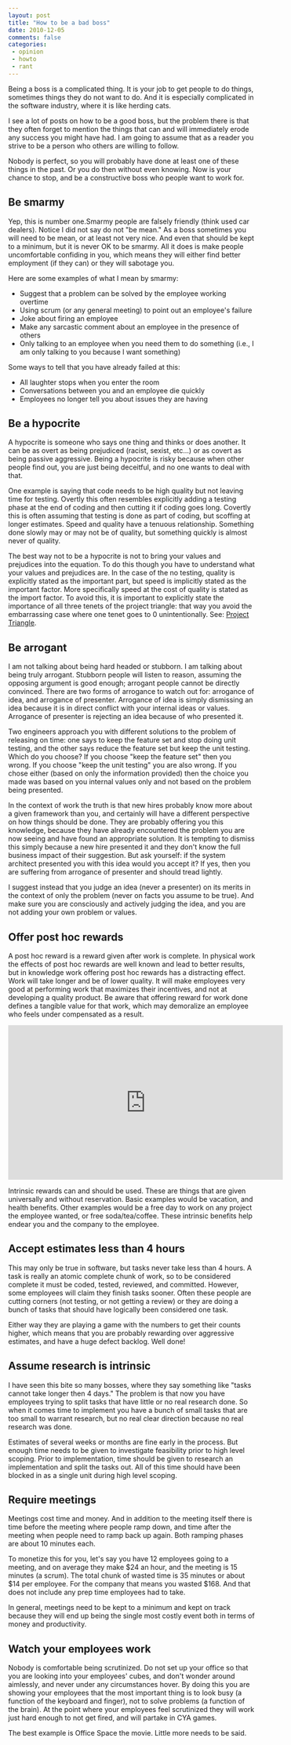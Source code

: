 ```yaml
---
layout: post
title: "How to be a bad boss"
date: 2010-12-05
comments: false
categories:
 - opinion
 - howto
 - rant
---
```


Being a boss is a complicated thing. It is your job to get people to do things, sometimes things they do not want to do. And it is especially complicated in the software industry, where it is like herding cats.

I see a lot of posts on how to be a good boss, but the problem there is that they often forget to mention the things that can and will immediately erode any success you might have had. I am going to assume that as a reader you strive to be a person who others are willing to follow.

Nobody is perfect, so you will probably have done at least one of these things in the past. Or you do then without even knowing. Now is your chance to stop, and be a constructive boss who people want to work for.

<!--more-->

## Be smarmy

Yep, this is number one.Smarmy people are falsely friendly (think used car dealers). Notice I did not say do not "be mean." As a boss sometimes you will need to be mean, or at least not very nice.  And even that should be kept to a minimum, but it is never OK to be smarmy.  All it does is make people uncomfortable confiding in you, which means they will either find better employment (if they can) or they will sabotage you.

Here are some examples of what I mean by smarmy:

* Suggest that a problem can be solved by the employee working overtime
* Using scrum (or any general meeting) to point out an employee's failure
* Joke about firing an employee
* Make any sarcastic comment about an employee in the presence of others
* Only talking to an employee when you need them to do something (i.e., I am only talking to you because I want something)

Some ways to tell that you have already failed at this:

* All laughter stops when you enter the room
* Conversations between you and an employee die quickly
* Employees no longer tell you about issues they are having

## Be a hypocrite

A hypocrite is someone who says one thing and thinks or does another. It can be as overt as being prejudiced (racist, sexist, etc...) or as covert as being passive aggressive. Being a hypocrite is risky because when other people find out, you are just being deceitful, and no one wants to deal with that.

One example is saying that code needs to be high quality but not leaving time for testing. Overtly this often resembles explicitly adding a testing phase at the end of coding and then cutting it if coding goes long. Covertly this is often assuming that testing is done as part of coding, but scoffing at longer estimates. Speed and quality have a tenuous relationship. Something done slowly may or may not be of quality, but something quickly is almost never of quality.

The best way not to be a hypocrite is not to bring your values and prejudices into the equation. To do this though you have to understand what your values and prejudices are. In the case of the no testing, quality is explicitly stated as the important part, but speed is implicitly stated as the important factor. More specifically speed at the cost of quality is stated as the import factor. To avoid this, it is important to explicitly state the importance of all three tenets of the project triangle: that way you avoid the embarrassing case where one tenet goes to 0 unintentionally. See: [Project Triangle](http://en.wikipedia.org/wiki/Project_triangle).

## Be arrogant

I am not talking about being hard headed or stubborn. I am talking about being truly arrogant. Stubborn people will listen to reason, assuming the opposing argument is good enough; arrogant people cannot be directly convinced. There are two forms of arrogance to watch out for: arrogance of idea, and arrogance of presenter. Arrogance of idea is simply dismissing an idea because it is in direct conflict with your internal ideas or values. Arrogance of presenter is rejecting an idea because of who presented it.

Two engineers approach you with different solutions to the problem of releasing on time: one says to keep the feature set and stop doing unit testing, and the other says reduce the feature set but keep the unit testing. Which do you choose? If you choose "keep the feature set" then you wrong. If you choose "keep the unit testing" you are also wrong. If you chose either (based on only the information provided) then the choice you made was based on you internal values only and not based on the problem being presented.

In the context of work the truth is that new hires probably know more about a given framework than you, and certainly will have a different perspective on how things should be done. They are probably offering you this knowledge, because they have already encountered the problem you are now seeing and have found an appropriate solution. It is tempting to dismiss this simply because a new hire presented it and they don't know the full business impact of their suggestion. But ask yourself: if the system architect presented you with this idea would you accept it? If yes, then you are suffering from arrogance of presenter and should tread lightly.

I suggest instead that you judge an idea (never a presenter) on its merits in the context of only the problem (never on facts you assume to be true). And make sure you are consciously and actively judging the idea, and you are not adding your own problem or values.

## Offer post hoc rewards

A post hoc reward is a reward given after work is complete. In physical work the effects of post hoc rewards are well known and lead to better results, but in knowledge work offering post hoc rewards has a distracting effect. Work will take longer and be of lower quality. It will make employees very good at performing work that maximizes their incentives, and not at developing a quality product. Be aware that offering reward for work done defines a tangible value for that work, which may demoralize an employee who feels under compensated as a result.

<iframe width="560" height="315" src="http://www.youtube.com/embed/u6XAPnuFjJc" frameborder="0" allowfullscreen></iframe>

Intrinsic rewards can and should be used. These are things that are given universally and without reservation. Basic examples would be vacation, and health benefits. Other examples would be a free day to work on any project the employee wanted, or free soda/tea/coffee. These intrinsic benefits help endear you and the company to the employee.

## Accept estimates less than 4 hours

This may only be true in software, but tasks never take less than 4 hours. A task is really an atomic complete chunk of work, so to be considered complete it must be coded, tested, reviewed, and committed. However, some employees will claim they finish tasks sooner. Often these people are cutting corners (not testing, or not getting a review) or they are doing a bunch of tasks that should have logically been considered one task.

Either way they are playing a game with the numbers to get their counts higher, which means that you are probably rewarding over aggressive estimates, and have a huge defect backlog. Well done!

## Assume research is intrinsic

I have seen this bite so many bosses, where they say something like "tasks cannot take longer then 4 days." The problem is that now you have employees trying to split tasks that have little or no real research done. So when it comes time to implement you have a bunch of small tasks that are too small to warrant research, but no real clear direction because no real research was done.

Estimates of several weeks or months are fine early in the process. But enough time needs to be given to investigate feasibility prior to high level scoping. Prior to implementation, time should be given to research an implementation and split the tasks out. All of this time should have been blocked in as a single unit during high level scoping.

## Require meetings

Meetings cost time and money. And in addition to the meeting itself there is time before the meeting where people ramp down, and time after the meeting when people need to ramp back up again. Both ramping phases are about 10 minutes each.

To monetize this for you, let's say you have 12 employees going to a meeting, and on average they make $24 an hour, and the meeting is 15 minutes (a scrum). The total chunk of wasted time is 35 minutes or about $14 per employee. For the company that means you wasted $168. And that does not include any prep time employees had to take.

In general, meetings need to be kept to a minimum and kept on track because they will end up being the single most costly event both in terms of money and productivity.

## Watch your employees work

Nobody is comfortable being scrutinized. Do not set up your office so that you are looking into your employees' cubes, and don't wonder around aimlessly, and never under any circumstances hover. By doing this you are showing your employees that the most important thing is to look busy (a function of the keyboard and finger), not to solve problems (a function of the brain). At the point where your employees feel scrutinized they will work just hard enough to not get fired, and will partake in CYA games.

The best example is Office Space the movie. Little more needs to be said.
